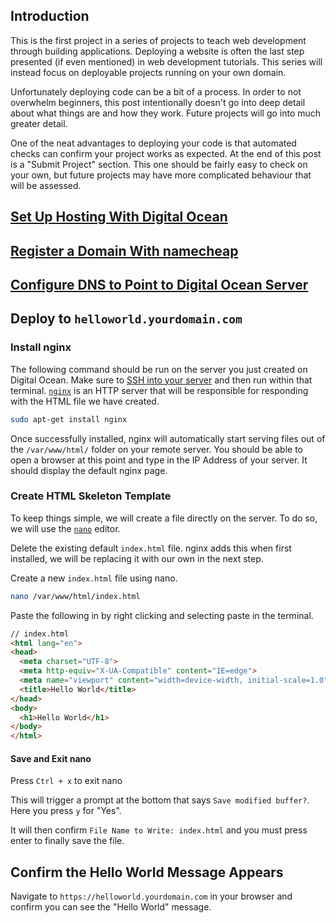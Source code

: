 ## Introduction

This is the first project in a series of projects to teach web development through building applications.  Deploying a website is often the last step presented (if even mentioned) in web development tutorials.  This series will instead focus on deployable projects running on your own domain. 

Unfortunately deploying code can be a bit of a process. In order to not overwhelm beginners, this post intentionally doesn't go into deep detail about what things are and how they work.  Future projects will go into much greater detail.

One of the neat advantages to deploying your code is that automated checks can confirm your project works as expected.  At the end of this post is a "Submit Project" section.  This one should be fairly easy to check on your own, but future projects may have more complicated behaviour that will be assessed.

## [Set Up Hosting With Digital Ocean](/posts/how-to-set-up-hosting-with-digitalocean)
## [Register a Domain With namecheap](/posts/how-to-register-domain-with-namecheap)

## [Configure DNS to Point to Digital Ocean Server](/posts/how-to-configure-namecheap-dns-to-point-domain-to-digitalocean-server)

## Deploy to `helloworld.yourdomain.com`

### Install nginx

The following command should be run on the server you just created on Digital Ocean.  Make sure to [SSH into your server](/posts/how-to-ssh-into-a-server) and then run within that terminal.  [`nginx`](https://www.nginx.com/resources/wiki/) is an HTTP server that will be responsible for responding with the HTML file we have created.

```bash
sudo apt-get install nginx
```

Once successfully installed, nginx will automatically start serving files out of the `/var/www/html/` folder on your remote server.  You should be able to open a browser at this point and type in the IP Address of your server.  It should display the default nginx page.

### Create HTML Skeleton Template

To keep things simple, we will create a file directly on the server.  To do so, we will use the [`nano`](https://www.nano-editor.org/) editor.

Delete the existing default `index.html` file.  nginx adds this when first installed, we will be replacing it with our own in the next step.

Create a new `index.html` file using nano.

```bash
nano /var/www/html/index.html
```

Paste the following in by right clicking and selecting paste in the terminal.

```html
// index.html
<html lang="en">
<head>
  <meta charset="UTF-8">
  <meta http-equiv="X-UA-Compatible" content="IE=edge">
  <meta name="viewport" content="width=device-width, initial-scale=1.0">
  <title>Hello World</title>
</head>
<body>
  <h1>Hello World</h1>
</body>
</html>
```

#### Save and Exit nano

Press `Ctrl + x` to exit nano

This will trigger a prompt at the bottom that says `Save modified buffer?`.  Here you press `y` for "Yes".

It will then confirm `File Name to Write: index.html` and you must press enter to finally save the file.

## Confirm the Hello World Message Appears

Navigate to `https://helloworld.yourdomain.com` in your browser and confirm you can see the "Hello World" message.